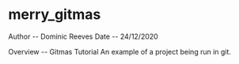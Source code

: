 # merry_gitmas
Author -- Dominic Reeves
Date -- 24/12/2020

Overview -- Gitmas Tutorial
An example of a project being run in git.